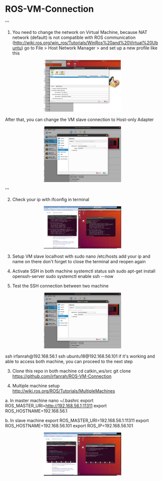 # ROS-VM-Connection

'''
1. You need to change the network on Virtual Machine, because NAT network (default) is not compatible with ROS communication
(http://wiki.ros.org/win_ros/Tutorials/WinRos%20and%20Virtual%20Ubuntu)
go to File > Host Network Manager > and set up a new profile like this

<p align="center">
<img src="https://github.com/irfanrah/ROS-VM-Connection/blob/main/pics/3.png" width=50% height=50%>
</p>

After that, you can change the VM slave connection to Host-only Adapter
<p align="center">
<img src="https://github.com/irfanrah/ROS-VM-Connection/blob/main/pics/1.png" width=50% height=50%>
</p>
'''

2. Check your ip with ifconfig in terminal
<p align="center">
<img src="https://github.com/irfanrah/ROS-VM-Connection/blob/main/pics/2.png" width=50% height=50%>
</p>



3. Setup VM slave localhost with 
sudo nano /etc/hosts
add your ip and name on there
don't forget to close the terminal and reopen again

4. Activate SSH in both machine
systemctl status ssh
sudo apt-get install openssh-server
sudo systemctl enable ssh --now


2. Test the SSH connection between two machine
<p align="center">
<img src="https://github.com/irfanrah/ROS-VM-Connection/blob/main/pics/1.png" width=50% height=50%>
</p>
ssh irfanrah@192.168.56.1
ssh ubuntu18@192.168.56.101
if it's working and able to access both machine, you can proceed to the next step


3. Clone this repo in both machine
cd catkin_ws/src
git clone https://github.com/irfanrah/ROS-VM-Connection


4. Multiple machine setup
http://wiki.ros.org/ROS/Tutorials/MultipleMachines

a. In master machine 
nano ~/.bashrc
export ROS_MASTER_URI=http://192.168.56.1:11311
export ROS_HOSTNAME=192.168.56.1

b. In slave machine
export ROS_MASTER_URI=192.168.56.1:11311
export ROS_HOSTNAME=192.168.56.101
export ROS_IP=192.168.56.101
<p align="center">
<img src="https://github.com/irfanrah/ROS-VM-Connection/blob/main/pics/4a.png" width=50% height=50%>
</p>


